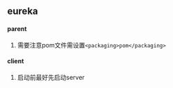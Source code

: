 ## eureka

#### parent
1. 需要注意pom文件需设置`<packaging>pom</packaging>`


#### client
1. 启动前最好先启动server



